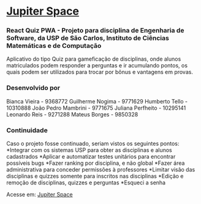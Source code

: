 # [Jupiter Space](https://nifty-saha-c4a945.netlify.app/)

### React Quiz PWA - Projeto para disciplina de Engenharia de Software, da USP de São Carlos, Instituto de Ciências Matemáticas e de Computação

Aplicativo do tipo Quiz para gameficação de disciplinas, onde alunos matriculados podem responder a perguntas e ir acumulando pontos, os quais podem ser utilizados para trocar por bônus e vantagens em provas.

### Desenvolvido por

Bianca Vieira - 9368772
Guilherme Nogima - 9771629
Humberto Tello - 10310888
João Pedro Mambrini - 9771675
Juliana Perfheito - 10295141
Leonardo Reis - 9271288
Mateus Borges - 9850328

### Continuidade

Caso o projeto fosse continuado, seriam vistos os seguintes pontos:
*Integrar com os sistemas USP para obter as disciplinas e
alunos cadastrados
*Aplicar e automatizar testes unitários para encontrar possíveis bugs
*Fazer ranking por disciplina, e não global
*Fazer área administrativa para conceder permissões à professores
*Limitar visão das disciplinas e quizzes somente para inscritos nas disciplinas
*Edição e remoção de disciplinas, quizzes e perguntas
*Esqueci a senha

Acesse em: [Jupiter Space](https://nifty-saha-c4a945.netlify.app/)
